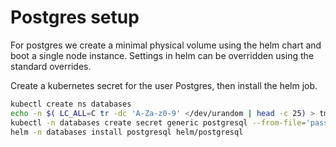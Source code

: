 # Postgres setup

For postgres we create a minimal physical volume using the helm chart and boot a single node instance. Settings in helm
can be overridden using the standard overrides.

Create a kubernetes secret for the user Postgres, then install the helm job.

```bash
kubectl create ns databases
echo -n $( LC_ALL=C tr -dc 'A-Za-z0-9' </dev/urandom | head -c 25) > tmp/postgres.db.password
kubectl -n databases create secret generic postgresql --from-file='password=./tmp/postgres.db.password'
helm -n databases install postgresql helm/postgresql
```

